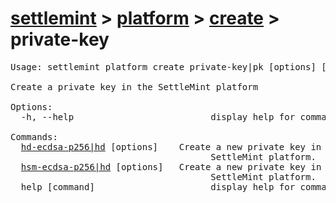 # [settlemint](../../../settlemint.md) > [platform](../../platform.md) > [create](../create.md) > private-key

<pre>Usage: settlemint platform create private-key|pk [options] [command]

Create a private key in the SettleMint platform

Options:
  -h, --help                          display help for command

Commands:
  <a href="./private-key/hd-ecdsa-p256.md">hd-ecdsa-p256|hd</a> [options] <name>   Create a new private key in the
                                      SettleMint platform.
  <a href="./private-key/hsm-ecdsa-p256.md">hsm-ecdsa-p256|hd</a> [options] <name>  Create a new private key in the
                                      SettleMint platform.
  help [command]                      display help for command
</pre>